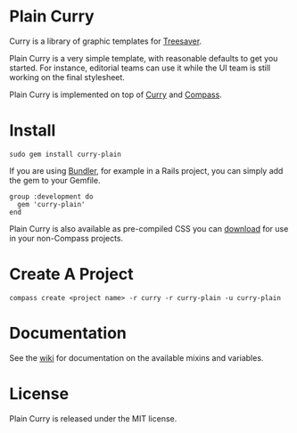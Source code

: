 Plain Curry
===========

Curry is a library of graphic templates for [Treesaver](http://treesaverjs.com/).

Plain Curry is a very simple template, with reasonable defaults to get you
started. For instance, editorial teams can use it while the UI team is still
working on the final stylesheet.

Plain Curry is implemented on top of [Curry](https://github.com/zephirworks/curry-powder)
and [Compass](http://compass-style.org/).

Install
=======

    sudo gem install curry-plain

If you are using [Bundler](http://gembundler.com/), for example in a Rails project,
you can simply add the gem to your Gemfile.

    group :development do
      gem 'curry-plain'
    end

Plain Curry is also available as pre-compiled CSS you can [download](https://github.com/zephirworks/curry-plain/archives/master) for use in your non-Compass projects.

Create A Project
================

    compass create <project name> -r curry -r curry-plain -u curry-plain

Documentation
=============

See the [wiki](https://github.com/zephirworks/curry-plain/wiki) for documentation on the available mixins and variables.

License
=======

Plain Curry is released under the MIT license.
